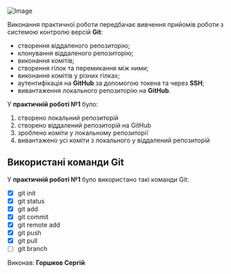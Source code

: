 ![Image](https://media.ztu.edu.ua/wp-content/uploads/2020/02/Group-6-1-1536x465.png)

Виконання практичної роботи передбачає вивчення прийомів роботи з системою контролю версій **Git**:

  - створення віддаленого репозиторію;
  - клонування віддаленого репозиторію;
  - виконання комітів;
  - створення гілок та перемикання між ними;
  - виконання комітів у різних гілках;
  - аутентифікація на **GitHub** за допомогою токена та через **SSH**;
  - вивантаження локального репозиторію на **GitHub**.

У **практичній роботі №1** було:

  1. створено локальний репозиторій
  2. створено віддалений репозиторій на GitHub
  3. зроблено коміти у локальному репозиторії
  4. вивантажено усі коміти з локального у віддалений репозиторій


## **Використані команди Git**

У **практичній роботі №1** було використано такі команди Git:
 
 - [x] git init
 - [x] git status
 - [x] git add
 - [x] git commit
 - [x] git remote add
 - [x] git push
 - [x] git pull
 - [ ] git branch

Виконав: **Горшков Сергій**
